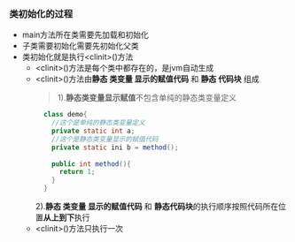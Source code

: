 ### 类初始化的过程
  + main方法所在类需要先加载和初始化
  + 子类需要初始化需要先初始化父类
  + 类初始化就是执行\<clinit>()方法
    * \<clinit>()方法是每个类中都存在的，是jvm自动生成
    * \<clinit>()方法由**静态 类变量 显示的赋值代码** 和 **静态 代码块** 组成
      > 1).**静态类变量显示赋值**不包含单纯的静态类变量定义<br>
      ```java
        class demo{
          //这个是单纯的静态类变量定义
          private static int a;
          //这个是静态类变量显示的赋值代码
          private static ini b = method();
          
          public int method(){
            return 1;
          }
        }
      ```
      2).**静态 类变量 显示的赋值代码** 和 **静态代码块**的执行顺序按照代码所在位置**从上到下**执行
    * \<clinit>()方法只执行一次
